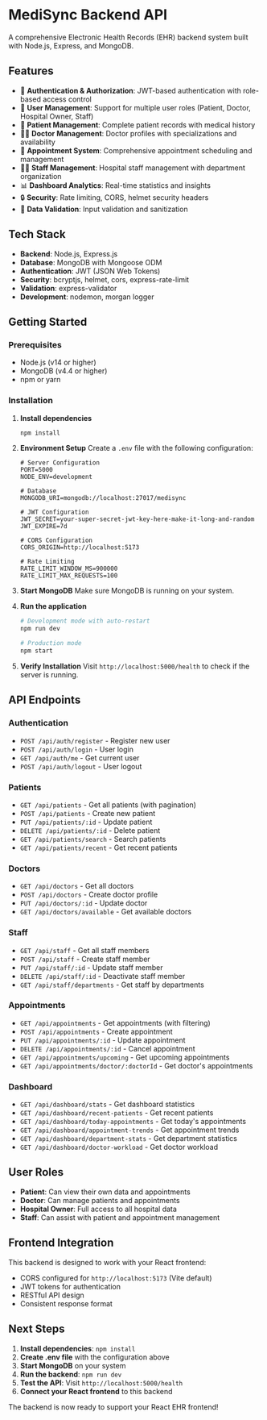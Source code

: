 # MediSync Backend API

A comprehensive Electronic Health Records (EHR) backend system built with Node.js, Express, and MongoDB.

## Features

- 🔐 **Authentication & Authorization**: JWT-based authentication with role-based access control
- 👥 **User Management**: Support for multiple user roles (Patient, Doctor, Hospital Owner, Staff)
- 🏥 **Patient Management**: Complete patient records with medical history
- 👨‍⚕️ **Doctor Management**: Doctor profiles with specializations and availability
- 📅 **Appointment System**: Comprehensive appointment scheduling and management
- 👨‍💼 **Staff Management**: Hospital staff management with department organization
- 📊 **Dashboard Analytics**: Real-time statistics and insights
- 🔒 **Security**: Rate limiting, CORS, helmet security headers
- 📝 **Data Validation**: Input validation and sanitization

## Tech Stack

- **Backend**: Node.js, Express.js
- **Database**: MongoDB with Mongoose ODM
- **Authentication**: JWT (JSON Web Tokens)
- **Security**: bcryptjs, helmet, cors, express-rate-limit
- **Validation**: express-validator
- **Development**: nodemon, morgan logger

## Getting Started

### Prerequisites

- Node.js (v14 or higher)
- MongoDB (v4.4 or higher)
- npm or yarn

### Installation

1. **Install dependencies**
   ```bash
   npm install
   ```

2. **Environment Setup**
   Create a `.env` file with the following configuration:
   ```env
   # Server Configuration
   PORT=5000
   NODE_ENV=development
   
   # Database
   MONGODB_URI=mongodb://localhost:27017/medisync
   
   # JWT Configuration
   JWT_SECRET=your-super-secret-jwt-key-here-make-it-long-and-random
   JWT_EXPIRE=7d
   
   # CORS Configuration
   CORS_ORIGIN=http://localhost:5173
   
   # Rate Limiting
   RATE_LIMIT_WINDOW_MS=900000
   RATE_LIMIT_MAX_REQUESTS=100
   ```

3. **Start MongoDB**
   Make sure MongoDB is running on your system.

4. **Run the application**
   ```bash
   # Development mode with auto-restart
   npm run dev
   
   # Production mode
   npm start
   ```

5. **Verify Installation**
   Visit `http://localhost:5000/health` to check if the server is running.

## API Endpoints

### Authentication
- `POST /api/auth/register` - Register new user
- `POST /api/auth/login` - User login
- `GET /api/auth/me` - Get current user
- `POST /api/auth/logout` - User logout

### Patients
- `GET /api/patients` - Get all patients (with pagination)
- `POST /api/patients` - Create new patient
- `PUT /api/patients/:id` - Update patient
- `DELETE /api/patients/:id` - Delete patient
- `GET /api/patients/search` - Search patients
- `GET /api/patients/recent` - Get recent patients

### Doctors
- `GET /api/doctors` - Get all doctors
- `POST /api/doctors` - Create doctor profile
- `PUT /api/doctors/:id` - Update doctor
- `GET /api/doctors/available` - Get available doctors

### Staff
- `GET /api/staff` - Get all staff members
- `POST /api/staff` - Create staff member
- `PUT /api/staff/:id` - Update staff member
- `DELETE /api/staff/:id` - Deactivate staff member
- `GET /api/staff/departments` - Get staff by departments

### Appointments
- `GET /api/appointments` - Get appointments (with filtering)
- `POST /api/appointments` - Create appointment
- `PUT /api/appointments/:id` - Update appointment
- `DELETE /api/appointments/:id` - Cancel appointment
- `GET /api/appointments/upcoming` - Get upcoming appointments
- `GET /api/appointments/doctor/:doctorId` - Get doctor's appointments

### Dashboard
- `GET /api/dashboard/stats` - Get dashboard statistics
- `GET /api/dashboard/recent-patients` - Get recent patients
- `GET /api/dashboard/today-appointments` - Get today's appointments
- `GET /api/dashboard/appointment-trends` - Get appointment trends
- `GET /api/dashboard/department-stats` - Get department statistics
- `GET /api/dashboard/doctor-workload` - Get doctor workload

## User Roles

- **Patient**: Can view their own data and appointments
- **Doctor**: Can manage patients and appointments
- **Hospital Owner**: Full access to all hospital data
- **Staff**: Can assist with patient and appointment management

## Frontend Integration

This backend is designed to work with your React frontend:

- CORS configured for `http://localhost:5173` (Vite default)
- JWT tokens for authentication
- RESTful API design
- Consistent response format

## Next Steps

1. **Install dependencies**: `npm install`
2. **Create .env file** with the configuration above
3. **Start MongoDB** on your system
4. **Run the backend**: `npm run dev`
5. **Test the API**: Visit `http://localhost:5000/health`
6. **Connect your React frontend** to this backend

The backend is now ready to support your React EHR frontend! 
